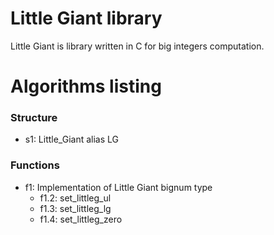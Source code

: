 # Little Giant library


Little Giant is library written in C for big integers computation.


# Algorithms listing

### Structure
- s1: Little_Giant alias LG

### Functions

- f1: Implementation of Little Giant bignum type
    - f1.2: set_littleg_ul
    - f1.3: set_littleg_lg
    - f1.4: set_littleg_zero